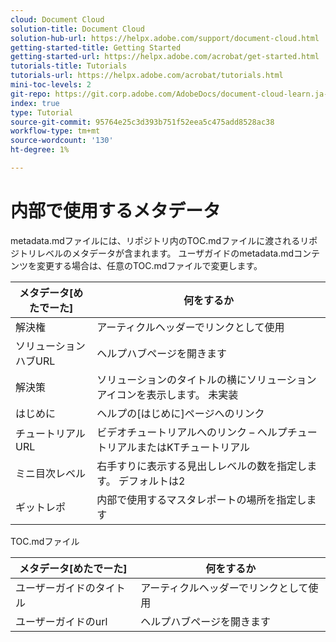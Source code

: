 ```yaml
---
cloud: Document Cloud
solution-title: Document Cloud
solution-hub-url: https://helpx.adobe.com/support/document-cloud.html
getting-started-title: Getting Started
getting-started-url: https://helpx.adobe.com/acrobat/get-started.html
tutorials-title: Tutorials
tutorials-url: https://helpx.adobe.com/acrobat/tutorials.html
mini-toc-levels: 2
git-repo: https://git.corp.adobe.com/AdobeDocs/document-cloud-learn.ja-JP
index: true
type: Tutorial
source-git-commit: 95764e25c3d393b751f52eea5c475add8528ac38
workflow-type: tm+mt
source-wordcount: '130'
ht-degree: 1%

---
```



# 内部で使用するメタデータ

metadata.mdファイルには、リポジトリ内のTOC.mdファイルに渡されるリポジトリレベルのメタデータが含まれます。 ユーザガイドのmetadata.mdコンテンツを変更する場合は、任意のTOC.mdファイルで変更します。

| メタデータ[めたでーた] | 何をするか |
|--- |--- |
| 解決権 | アーティクルヘッダーでリンクとして使用 |
| ソリューションハブURL | ヘルプハブページを開きます |
| 解決策 | ソリューションのタイトルの横にソリューションアイコンを表示します。 未実装 |
| はじめに | ヘルプの[はじめに]ページへのリンク |
| チュートリアルURL | ビデオチュートリアルへのリンク – ヘルプチュートリアルまたはKTチュートリアル |
| ミニ目次レベル | 右手すりに表示する見出しレベルの数を指定します。 デフォルトは2 |
| ギットレポ | 内部で使用するマスタレポートの場所を指定します |

TOC.mdファイル

| メタデータ[めたでーた] | 何をするか |
|--- |--- |
| ユーザーガイドのタイトル | アーティクルヘッダーでリンクとして使用 |
| ユーザーガイドのurl | ヘルプハブページを開きます |
